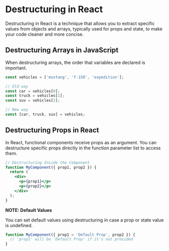 

# Destructuring in React

Destructuring in React is a technique that allows you to extract specific values from objects and arrays, typically used for props and state, to make your code cleaner and more concise.

## Destructuring Arrays in JavaScript

When destructuring arrays, the order that variables are declared is important.

```javascript
const vehicles = ['mustang', 'f-150', 'expedition'];

// Old way
const car = vehicles[0];
const truck = vehicles[1];
const suv = vehicles[2];

// New way
const [car, truck, suv] = vehicles;
```

## Destructuring Props in React

In React, functional components receive props as an argument. You can destructure specific props directly in the function parameter list to access them.

```jsx
// Destructuring Inside the Component
function MyComponent({ prop1, prop2 }) {
  return (
    <div>
      <p>{prop1}</p>
      <p>{prop2}</p>
    </div>
  );
}
```

**NOTE: Default Values**

You can set default values using destructuring in case a prop or state value is undefined.

```jsx
function MyComponent({ prop1 = 'Default Prop', prop2 }) {
  // 'prop1' will be 'Default Prop' if it's not provided
}
```


